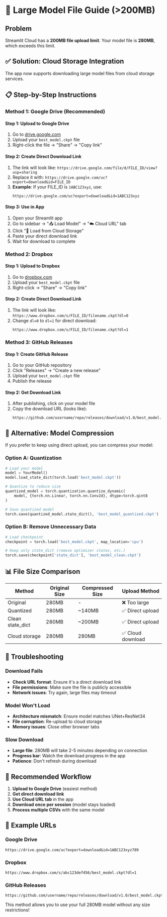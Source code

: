 # 🚀 Large Model File Guide (>200MB)

## Problem
Streamlit Cloud has a **200MB file upload limit**. Your model file is **280MB**, which exceeds this limit.

## ✅ Solution: Cloud Storage Integration

The app now supports downloading large model files from cloud storage services.

## 📋 Step-by-Step Instructions

### Method 1: Google Drive (Recommended)

#### Step 1: Upload to Google Drive
1. Go to [drive.google.com](https://drive.google.com)
2. Upload your `best_model.ckpt` file
3. Right-click the file → "Share" → "Copy link"

#### Step 2: Create Direct Download Link
1. The link will look like: `https://drive.google.com/file/d/FILE_ID/view?usp=sharing`
2. Replace it with: `https://drive.google.com/uc?export=download&id=FILE_ID`
3. **Example**: If your FILE_ID is `1ABC123xyz`, use:
   ```
   https://drive.google.com/uc?export=download&id=1ABC123xyz
   ```

#### Step 3: Use in App
1. Open your Streamlit app
2. Go to sidebar → "📤 Load Model" → "☁️ Cloud URL" tab
3. Click "🔗 Load from Cloud Storage"
4. Paste your direct download link
5. Wait for download to complete

### Method 2: Dropbox

#### Step 1: Upload to Dropbox
1. Go to [dropbox.com](https://dropbox.com)
2. Upload your `best_model.ckpt` file
3. Right-click → "Share" → "Copy link"

#### Step 2: Create Direct Download Link
1. The link will look like: `https://www.dropbox.com/s/FILE_ID/filename.ckpt?dl=0`
2. Change `dl=0` to `dl=1` for direct download:
   ```
   https://www.dropbox.com/s/FILE_ID/filename.ckpt?dl=1
   ```

### Method 3: GitHub Releases

#### Step 1: Create GitHub Release
1. Go to your GitHub repository
2. Click "Releases" → "Create a new release"
3. Upload your `best_model.ckpt` file
4. Publish the release

#### Step 2: Get Download Link
1. After publishing, click on your model file
2. Copy the download URL (looks like):
   ```
   https://github.com/username/repo/releases/download/v1.0/best_model.ckpt
   ```

## 🔧 Alternative: Model Compression

If you prefer to keep using direct upload, you can compress your model:

### Option A: Quantization
```python
# Load your model
model = YourModel()
model.load_state_dict(torch.load('best_model.ckpt'))

# Quantize to reduce size
quantized_model = torch.quantization.quantize_dynamic(
    model, {torch.nn.Linear, torch.nn.Conv2d}, dtype=torch.qint8
)

# Save quantized model
torch.save(quantized_model.state_dict(), 'best_model_quantized.ckpt')
```

### Option B: Remove Unnecessary Data
```python
# Load checkpoint
checkpoint = torch.load('best_model.ckpt', map_location='cpu')

# Keep only state_dict (remove optimizer states, etc.)
torch.save(checkpoint['state_dict'], 'best_model_clean.ckpt')
```

## 📊 File Size Comparison

| Method | Original Size | Compressed Size | Upload Method |
|--------|---------------|-----------------|---------------|
| Original | 280MB | - | ❌ Too large |
| Quantized | 280MB | ~140MB | ✅ Direct upload |
| Clean state_dict | 280MB | ~200MB | ✅ Direct upload |
| Cloud storage | 280MB | 280MB | ✅ Cloud download |

## 🚨 Troubleshooting

### Download Fails
- **Check URL format**: Ensure it's a direct download link
- **File permissions**: Make sure the file is publicly accessible
- **Network issues**: Try again, large files may timeout

### Model Won't Load
- **Architecture mismatch**: Ensure model matches UNet+ResNet34
- **File corruption**: Re-upload to cloud storage
- **Memory issues**: Close other browser tabs

### Slow Download
- **Large file**: 280MB will take 2-5 minutes depending on connection
- **Progress bar**: Watch the download progress in the app
- **Patience**: Don't refresh during download

## 🎯 Recommended Workflow

1. **Upload to Google Drive** (easiest method)
2. **Get direct download link**
3. **Use Cloud URL tab** in the app
4. **Download once per session** (model stays loaded)
5. **Process multiple CSVs** with the same model

## 📝 Example URLs

### Google Drive
```
https://drive.google.com/uc?export=download&id=1ABC123xyz789
```

### Dropbox
```
https://www.dropbox.com/s/abc123def456/best_model.ckpt?dl=1
```

### GitHub Releases
```
https://github.com/username/repo/releases/download/v1.0/best_model.ckpt
```

This method allows you to use your full 280MB model without any size restrictions!
